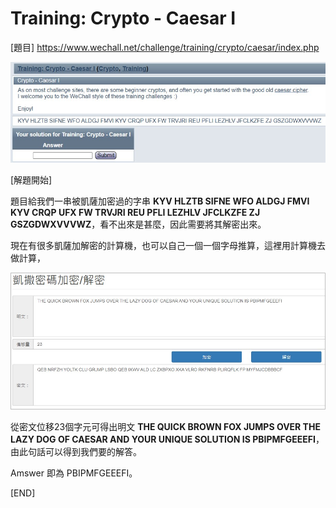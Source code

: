 # Training: Crypto - Caesar I

[題目] https://www.wechall.net/challenge/training/crypto/caesar/index.php

![image](https://github.com/PenguinBear-cyber/The-Attack-and-Defense-of-Computer/blob/main/Practice/others/image/ceasar_I_topic.jpg)

[解題開始]

題目給我們一串被凱薩加密過的字串 **KYV HLZTB SIFNE WFO ALDGJ FMVI KYV CRQP UFX FW TRVJRI REU PFLI LEZHLV JFCLKZFE ZJ GSZGDWXVVVWZ**，看不出來是甚麼，因此需要將其解密出來。

現在有很多凱薩加解密的計算機，也可以自己一個一個字母推算，這裡用計算機去做計算，

![image](https://github.com/PenguinBear-cyber/The-Attack-and-Defense-of-Computer/blob/main/Practice/others/image/ceasar_I_crypto.jpg)

從密文位移23個字元可得出明文 **THE QUICK BROWN FOX JUMPS OVER THE LAZY DOG OF CAESAR AND YOUR UNIQUE SOLUTION IS PBIPMFGEEEFI**，由此句話可以得到我們要的解答。

Amswer 即為 PBIPMFGEEEFI。

[END]
